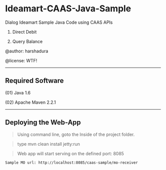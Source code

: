 Ideamart-CAAS-Java-Sample
=========================

Dialog Ideamart Sample Java Code using CAAS APIs

1) Direct Debit

2) Query Balance

@author: harshadura

@license: WTF!

---------------------------
Required Software
---------------------------

(01)    Java 1.6

(02)    Apache Maven 2.2.1

---------------------------
Deploying the Web-App
---------------------------

>   Using command line, goto the Inside of the project folder.

>   type
        mvn clean install jetty:run

>   Web app will start serving on the defined port: 8085

    Sample MO url: http://localhost:8085/caas-sample/mo-receiver


